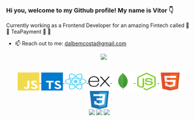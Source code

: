 ### Hi you, welcome to my Github profile! My name is Vitor 👇

Currently working as a Frontend Developer for an amazing Fintech called 🍵 🐢 TeaPayment 🍵 🐢

- 📫 Reach out to me: dalbemcosta@gmail.com 

  <div align="center">
  <a href="https://github.com/vitordalbemcosta">
  <img height="180em" src="https://github-readme-stats.vercel.app/api?username=vitordalbemcosta&show_icons=true&theme=dracula&include_all_commits=true&count_private=true"/>
<div style="display: inline_block" align="center" margin-top="20px"><br>
  <img align="center" alt="Rafa-Js" height="50" width="60" src="https://raw.githubusercontent.com/devicons/devicon/master/icons/javascript/javascript-plain.svg">
  <img align="center" alt="Rafa-Ts" height="50" width="60" src="https://raw.githubusercontent.com/devicons/devicon/master/icons/typescript/typescript-plain.svg">
  <img align="center" alt="Rafa-React" height="50" width="60" src="https://raw.githubusercontent.com/devicons/devicon/master/icons/react/react-original.svg">
  <img align="center" alt="Rafa-Express" height="50" width="60" src="https://raw.githubusercontent.com/devicons/devicon/master/icons/express/express-original.svg">
  <img align="center" alt="Rafa-Mongo" height="50" width="60"  src="https://raw.githubusercontent.com/devicons/devicon/master/icons/mongodb/mongodb-original.svg">
  <img align="center" alt="Rafa-CSS" height="50" width="60" src="https://raw.githubusercontent.com/devicons/devicon/master/icons/nodejs/nodejs-original.svg">
  <img align="center" alt="Rafa-HTML" height="50" width="60" src="https://raw.githubusercontent.com/devicons/devicon/master/icons/html5/html5-original.svg">
  <img align="center" alt="Rafa-CSS" height="50" width="60" src="https://raw.githubusercontent.com/devicons/devicon/master/icons/css3/css3-original.svg">
  
 
</div>
 
  <div align="center">
  <a href="https://www.instagram.com/vitordalbem/" target="_blank"><img height="40em" marginTop="45px" src="https://img.shields.io/badge/-Instagram-%23E4405F?style=for-the-badge&logo=instagram&logoColor=white" target="_blank"></a>
   <a href = "mailto:dalbemcosta@gmail.com"><img src="https://img.shields.io/badge/-Gmail-%23333?style=for-the-badge&logo=gmail&logoColor=white" target="_blank"></a>
   <a href="https://www.linkedin.com/in/v%C3%ADtordalbemcosta/" target="_blank"><img src="https://img.shields.io/badge/-LinkedIn-%230077B5?style=for-the-badge&logo=linkedin&logoColor=white" target="_blank"></a> 
     

  </div>
  
 
  
